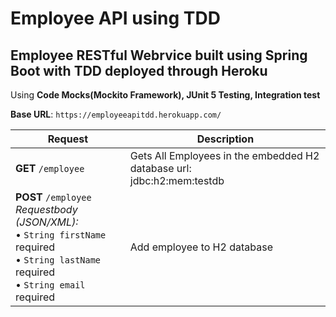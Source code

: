 # Employee API using TDD
## Employee RESTful Webrvice built using Spring Boot with TDD deployed through Heroku

Using **Code Mocks(Mockito Framework), JUnit 5 Testing, Integration test**

**Base URL**: `https://employeeapitdd.herokuapp.com/`

Request | Description
------------ | -------------
**GET** `/employee`  | Gets All Employees in the embedded H2 database url: <br> jdbc:h2:mem:testdb
**POST** `/employee` <br> *Requestbody (JSON/XML):* <br> • `String firstName` required <br> • `String lastName` required <br> • `String email` required | Add employee to H2 database

